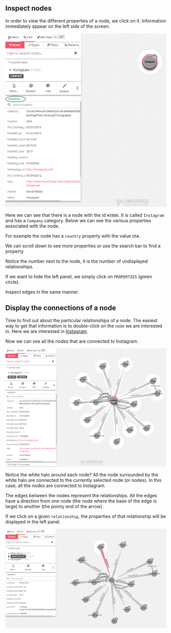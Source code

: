 ## Inspect nodes

In order to view the different properties of a node, we click on it. Information immediately appear on the left side of the screen.

![](PropertiesCircle.png)

Here we can see that there is a node with the id ```#3886```. It is called ```Instagram``` and has a ```Company``` category. Below we can see the various properties associated with the node.

For example the node has a ```country``` property with the value ```USA```.

We can scroll down to see more properties or use the search bar to find a property.

Notice the number next to the node, it is the number of undisplayed relationships.

If we want to hide the left panel, we simply click on ```PROPERTIES``` (green circle).

Inspect edges in the same manner.


## Display the connections of a node

Time to find out about the particular relationships of a node. The easiest way to get that information is to double-click on the ```node``` we are interested in. Here we are interested in [Instagram](http://instagram.com/).


Now we can see all the nodes that are connected to Instagram.

![](Connections.png)

Notice the white halo around each node? All the node surrounded by the white halo are connected to the currently selected node (or nodes). In this case, all the nodes are connected to Instagram.

The edges between the nodes represent the relationships. All the edges have a direction from one node (the node where the base of the edge is large) to another (the pointy end of the arrow).

If we click on a given ```relationship```, the properties of that relationship will be displayed in the left panel.

![](Relationship_Properties.png)
